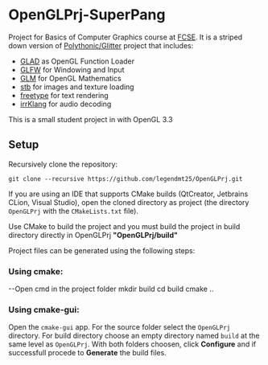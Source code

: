 # OpenGLPrj-SuperPang

Project for Basics of Computer Graphics course at [FCSE](https://finki.ukim.mk/). It is a striped down version of [Polythonic/Glitter](https://github.com/Polytonic/Glitter) project that includes:
  - [GLAD](https://github.com/Dav1dde/glad) as OpenGL Function Loader
  - [GLFW](https://github.com/glfw/glfw) for Windowing and Input
  - [GLM](https://github.com/g-truc/glm) for OpenGL Mathematics
  - [stb](https://github.com/nothings/stb) for images and texture loading
  - [freetype](https://github.com/freetype/freetype) for text rendering
  - [irrKlang](https://www.ambiera.com/irrklang) for audio decoding

This is a small student project in with OpenGL 3.3

## Setup
  Recursively clone the repository:

    git clone --recursive https://github.com/legendmt25/OpenGLPrj.git
    
  If you are using an IDE that supports CMake builds (QtCreator, Jetbrains CLion, Visual Studio), open the cloned directory as project (the directory `OpenGLPrj` with the `CMakeLists.txt` file).
  
  Use CMake to build the project and you must build the project in build directory directly in OpenGLPrj **"OpenGLPrj/build"**
  
  Project files can be generated using the following steps:
  
  ### Using cmake:
  
  --Open cmd in the project folder
  mkdir build
  cd build
  cmake ..
  
  
  ###  Using cmake-gui:
     
  Open the `cmake-gui` app. For the source folder select the `OpenGLPrj` directory. For build directory choose an empty directory named `build` at the same level as  `OpenGLPrj`. With both folders choosen, click **Configure** and if successfull procede to **Generate** the build files.